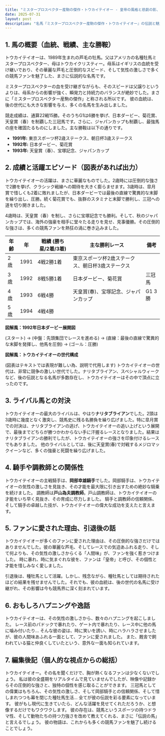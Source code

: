 ```yaml
---
title: "ミスタープロスペクター産駒の傑作・トウカイテイオー - 皇帝の風格と悲劇の影、その生涯を振り返る"
date: 2025-07-31
layout: post
description: "名馬『ミスタープロスペクター産駒の傑作・トウカイテイオー』の伝説と魅力を深堀り"
---
```


## 1. 馬の概要（血統、戦績、主な勝鞍）

トウカイテイオーは、1989年生まれの芦毛の牡馬。父はアメリカの名種牡馬ミスタープロスペクター、母はトウカイクリスティー。母系はイギリスの血統を受け継いでおり、その華麗な芦毛と圧倒的なスピード、そして気性の激しさで多くの競馬ファンを魅了した、まさに伝説的な名馬です。

ミスタープロスペクターの血を受け継ぎながらも、そのスピードは父譲りというよりは、母系からの影響が強く、瞬発力と持続力のバランスが絶妙でした。まさに「ミスタープロスペクター産駒の傑作」と称される所以です。  彼の血統は、後の世代にも大きな影響を与え、多くの名馬を生み出しました。

競走成績は、通算22戦15勝。そのうちG1は6勝を挙げ、日本ダービー、菊花賞、天皇賞（春）を制覇した三冠馬です。さらに、ジャパンカップも制覇し、最強馬の座を確固たるものにしました。主な勝鞍は以下の通りです。

* **1991年:** 東京スポーツ杯2歳ステークス、朝日杯3歳ステークス
* **1992年:** 日本ダービー、菊花賞
* **1993年:** 天皇賞（春）、宝塚記念、ジャパンカップ


## 2. 成績と活躍エピソード（図表があれば出力）

トウカイテイオーの活躍は、まさに華麗なものでした。2歳時には圧倒的な強さで2勝を挙げ、クラシック戦線への期待を大きく膨らませます。3歳時は、皐月賞で惜しくも2着に敗れましたが、日本ダービーでは最後の直線で驚異的な末脚を繰り出し、圧勝。続く菊花賞でも、抜群のスタミナと末脚で勝利し、三冠への道を切り開きました。

4歳時は、天皇賞（春）を制し、さらに宝塚記念でも勝利。そして、秋のジャパンカップでは、海外の強豪を相手に堂々たる走りを見せ、見事優勝。その圧倒的な強さは、多くの競馬ファンを熱狂の渦に巻き込みました。

| 年齢 | 年 | 戦績 (勝ち星/2着/3着) | 主な勝利レース | 備考 |
|---|---|---|---|---|
| 2歳 | 1991 | 4戦2勝1着 | 東京スポーツ杯2歳ステークス、朝日杯3歳ステークス |  |
| 3歳 | 1992 | 8戦5勝1着 | 日本ダービー、菊花賞 | 三冠馬 |
| 4歳 | 1993 | 6戦4勝 | 天皇賞(春)、宝塚記念、ジャパンカップ | G1 3勝 |
| 5歳 | 1994 | 4戦4勝 |  |  |


**図解風：1992年日本ダービー展開図**

(スタート) → (中盤：先頭集団でレースを進める) → (直線：最後の直線で驚異的な末脚を発揮し、他馬を圧倒) → (ゴール：圧勝)


**図解風：トウカイテイオーの世代構成**

(図表はテキストでは表現が難しい為、説明で代用します) トウカイテイオーの世代は、非常に競争の激しい世代でした。ナリタブライアン、スペシャルウィークなど、後の伝説となる名馬が多数存在し、トウカイテイオーはその中で頂点に立ったのです。


## 3. ライバル馬との対決

トウカイテイオーの最大のライバルは、やはり**ナリタブライアン**でした。2頭は3歳時に幾度となく激突し、競馬史に残る名勝負を繰り広げました。特に皐月賞での対決は、ナリタブライアンの逃げ、トウカイテイオーの追い上げという展開で、最後までどちらが勝つかわからない手に汗握るレースとなりました。結果はナリタブライアンの勝利でしたが、トウカイテイオーの強さを印象付けるレースでもありました。  他のライバルとしては、後に天皇賞(春)で対戦するメジロマックイーンなど、多くの強豪と死闘を繰り広げました。


## 4. 騎手や調教師との関係性

トウカイテイオーの主戦騎手は、**岡部幸雄騎手**でした。岡部騎手は、トウカイテイオーの気性の激しさを見抜き、その才能を最大限に引き出すための絶妙な騎乗を続けました。  調教師は**戸山為夫調教師**。戸山調教師は、トウカイテイオーの才能をいち早く見抜き、その育成に尽力しました。  騎手と調教師の信頼関係、そして騎手の卓越した技が、トウカイテイオーの偉大な成功を支えたと言えます。


## 5. ファンに愛された理由、引退後の話

トウカイテイオーが多くのファンに愛された理由は、その圧倒的な強さだけではありませんでした。彼の華麗な芦毛、そしてレースでの気迫あふれる走り、そして何よりも、その気性の激しさからくる「人間味」が、ファンを強く惹きつけました。  時に暴れ、時に気まぐれな彼を、ファンは「皇帝」と呼び、その個性と才能を惜しみなく愛しました。

引退後は、種牡馬として活躍。しかし、残念ながら、種牡馬としては期待されたほどの結果を残せませんでした。それでも、彼の血統は、後の世代の名馬に受け継がれ、その影響は今も競馬界に深く刻まれています。


## 6. おもしろハプニングや逸話

トウカイテイオーは、その気性の激しさから、数々のハプニングを起こしました。  レース前のパドックで暴れたり、ゲート内で暴れたり、レース中に他の馬に噛み付いたり…  そんな彼の姿は、時に笑いを誘い、時にハラハラさせましたが、彼の人間味あふれる一面として、ファンに愛されました。  また、厩舎で飼われている猫と仲良くしていたという、意外な一面も知られています。


## 7. 編集後記（個人的な視点からの総括）

トウカイテイオー。その名を聞くだけで、胸が熱くなるファンは少なくないでしょう。  私は彼の全盛期をリアルタイムで見ていませんでしたが、映像や記録からその圧倒的な強さと、独特の個性を感じ取ることができます。  三冠馬としての偉業はもちろん、その気性の激しさ、そして岡部騎手との信頼関係、そして惜しまれつつも幕を閉じた種牡馬生活…  全てが彼の伝説を彩る要素になっています。  彼がもし現代に生きていたら、どんな活躍を見せてくれただろうか、と想像するだけでもワクワクします。  彼の存在は、競馬というスポーツの持つドラマ性、そして動物たちの持つ力強さを改めて教えてくれる、まさに「伝説の馬」と言えるでしょう。  彼の物語は、これからも多くの競馬ファンを魅了し続けることでしょう。
